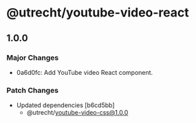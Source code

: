 # @utrecht/youtube-video-react

## 1.0.0

### Major Changes

- 0a6d0fc: Add YouTube video React component.

### Patch Changes

- Updated dependencies [b6cd5bb]
  - @utrecht/youtube-video-css@1.0.0
